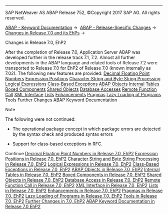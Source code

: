   

* * *

SAP NetWeaver AS ABAP Release 752, ©Copyright 2017 SAP AG. All rights reserved.

[ABAP - Keyword Documentation](javascript:call_link\('abenabap.htm'\)) →  [ABAP - Release-Specific Changes](javascript:call_link\('abennews.htm'\)) →  [Changes in Release 7.0 and its EhPs](javascript:call_link\('abennews-70_ehps.htm'\)) → 

Changes in Release 7.0, EhP2

After the completion of Release 7.0, Application Server ABAP was developed further in the release track 7.1, 7.2. Almost all further developments in the ABAP language and related tools of Release 7.2 were transported to Release 7.0 for EhP2 of Release 7.0 (known internally as 7.02). The following new features are provided:
[Decimal Floating Point Numbers](javascript:call_link\('abennews-71-decfloat.htm'\))
[Expression Positions](javascript:call_link\('abennews-71-expressions.htm'\))
[Character String and Byte String Processing](javascript:call_link\('abennews-71-string_processing.htm'\))
[Logical Expressions](javascript:call_link\('abennews-71-logical_expressions.htm'\))
[Class-Based Exceptions](javascript:call_link\('abennews-71-exceptions.htm'\))
[ABAP Objects](javascript:call_link\('abennews-71-abap-objects.htm'\))
[Internal Tables](javascript:call_link\('abennews-71-itab.htm'\))
[Boxed Components](javascript:call_link\('abennews-71-boxed_components.htm'\))
[Shared Objects](javascript:call_link\('abennews-71-shared_objects.htm'\))
[Database Accesses](javascript:call_link\('abennews-71-sql.htm'\))
[Remote Function Call](javascript:call_link\('abennews-71-rfc.htm'\))
[XML Interface](javascript:call_link\('abennews-71-xml.htm'\))
[Lists](javascript:call_link\('abennews-71-lists.htm'\))
[Enhancements](javascript:call_link\('abennews-71-enhancements.htm'\))
[Pragmas](javascript:call_link\('abennews-71-pragmas.htm'\))
[Lazy Loading of Programs](javascript:call_link\('abennews-71-program_load.htm'\))
[Tools](javascript:call_link\('abennews-710-tools.htm'\))
[Further Changes](javascript:call_link\('abennews-710-others.htm'\))
[ABAP Keyword Documentation](javascript:call_link\('abennews-71-docu.htm'\))

Note

The following were not continued:

-   The operational package concept in which package errors are detected by the syntax check and produced syntax errors
    
-   Support for class-based exceptions in RFC.
    

Continue
[Decimal Floating Point Numbers in Release 7.0, EhP2](javascript:call_link\('abennews-71-decfloat.htm'\))
[Expression Positions in Release 7.0, EhP2](javascript:call_link\('abennews-71-expressions.htm'\))
[Character String and Byte String Processing in Release 7.0, EhP2](javascript:call_link\('abennews-71-string_processing.htm'\))
[Logical Expressions in Release 7.0, EhP2](javascript:call_link\('abennews-71-logical_expressions.htm'\))
[Class-Based Exceptions in Release 7.0, EhP2](javascript:call_link\('abennews-71-exceptions.htm'\))
[ABAP Objects in Release 7.0, EhP2](javascript:call_link\('abennews-71-abap-objects.htm'\))
[Internal Tables in Release 7.0, EhP2](javascript:call_link\('abennews-71-itab.htm'\))
[Boxed Components in Release 7.0, EhP2](javascript:call_link\('abennews-71-boxed_components.htm'\))
[Shared Objects in Release 7.0, EhP2](javascript:call_link\('abennews-71-shared_objects.htm'\))
[Database Access in Release 7.0, EhP2](javascript:call_link\('abennews-71-sql.htm'\))
[Remote Function Call in Release 7.0, EhP2](javascript:call_link\('abennews-71-rfc.htm'\))
[XML Interface in Release 7.0, EhP2](javascript:call_link\('abennews-71-xml.htm'\))
[Lists in Release 7.0, EhP2](javascript:call_link\('abennews-71-lists.htm'\))
[Enhancements in Release 7.0, EhP2](javascript:call_link\('abennews-71-enhancements.htm'\))
[Pragmas in Release 7.0, EhP2](javascript:call_link\('abennews-71-pragmas.htm'\))
[Lazy Loading of Programs in Release 7.0, EhP2](javascript:call_link\('abennews-71-program_load.htm'\))
[Tools in Release 7.0, EhP2](javascript:call_link\('abennews-710-tools.htm'\))
[Further Changes in 7.0, EhP2](javascript:call_link\('abennews-710-others.htm'\))
[ABAP Keyword Documentation in Release 7.0 EhP2](javascript:call_link\('abennews-71-docu.htm'\))